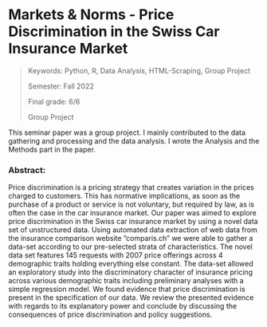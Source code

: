 # Markets & Norms - Price Discrimination in the Swiss Car Insurance Market

> Keywords: Python, R, Data Analysis, HTML-Scraping, Group Project
>
> Semester: Fall 2022
>
> Final grade: 6/6
>
> Group Project

This seminar paper was a group project. I mainly contributed to the data gathering and processing and the data analysis. I wrote the Analysis and the Methods part in the paper.

### Abstract:

Price discrimination is a pricing strategy that creates variation in the prices charged to
customers. This has normative implications, as soon as the purchase of a product or
service is not voluntary, but required by law, as is often the case in the car insurance
market. Our paper was aimed to explore price discrimination in the Swiss car insurance
market by using a novel data set of unstructured data. Using automated data extraction
of web data from the insurance comparison website ”comparis.ch” we were able to
gather a data-set according to our pre-selected strata of characteristics. The novel
data set features 145 requests with 2007 price offerings across 4 demographic traits
holding everything else constant. The data-set allowed an exploratory study into
the discriminatory character of insurance pricing across various demographic traits
including preliminary analyses with a simple regression model. We found evidence
that price discrimination is present in the specification of our data. We review the
presented evidence with regards to its explanatory power and conclude by discussing
the consequences of price discrimination and policy suggestions.
